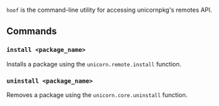 `hoof` is the command-line utility for accessing unicornpkg's remotes API.

## Commands
### `install <package_name>`

Installs a package using the `unicorn.remote.install` function.

### `uninstall <package_name>`

Removes a package using the `unicorn.core.uninstall` function.
